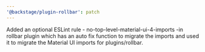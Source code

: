 ```yaml
---
'@backstage/plugin-rollbar': patch
---
```


Added an optional ESLint rule - no-top-level-material-ui-4-imports -in rollbar plugin which has an auto fix function to migrate the imports and used it to migrate the Material UI imports for plugins/rollbar.
